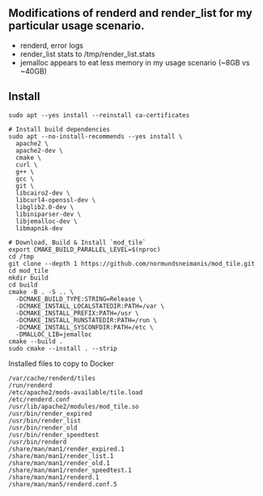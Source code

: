 ## Modifications of renderd and render_list for my particular usage scenario.

 * renderd, error logs
 * render_list stats to /tmp/render_list.stats
 * jemalloc appears to eat less memory in my usage scenario (~8GB vs ~40GB)


## Install

    sudo apt --yes install --reinstall ca-certificates

    # Install build dependencies
    sudo apt --no-install-recommends --yes install \
      apache2 \
      apache2-dev \
      cmake \
      curl \
      g++ \
      gcc \
      git \
      libcairo2-dev \
      libcurl4-openssl-dev \
      libglib2.0-dev \
      libiniparser-dev \
      libjemalloc-dev \
      libmapnik-dev

    # Download, Build & Install `mod_tile`
    export CMAKE_BUILD_PARALLEL_LEVEL=$(nproc)
    cd /tmp
    git clone --depth 1 https://github.com/normundsneimanis/mod_tile.git 
    cd mod_tile
    mkdir build
    cd build
    cmake -B . -S .. \
      -DCMAKE_BUILD_TYPE:STRING=Release \
      -DCMAKE_INSTALL_LOCALSTATEDIR:PATH=/var \
      -DCMAKE_INSTALL_PREFIX:PATH=/usr \
      -DCMAKE_INSTALL_RUNSTATEDIR:PATH=/run \
      -DCMAKE_INSTALL_SYSCONFDIR:PATH=/etc \
      -DMALLOC_LIB=jemalloc
    cmake --build .
    sudo cmake --install . --strip

Installed files to copy to Docker

    /var/cache/renderd/tiles
    /run/renderd
    /etc/apache2/mods-available/tile.load
    /etc/renderd.conf
    /usr/lib/apache2/modules/mod_tile.so
    /usr/bin/render_expired
    /usr/bin/render_list
    /usr/bin/render_old
    /usr/bin/render_speedtest
    /usr/bin/renderd
    /share/man/man1/render_expired.1
    /share/man/man1/render_list.1
    /share/man/man1/render_old.1
    /share/man/man1/render_speedtest.1
    /share/man/man1/renderd.1
    /share/man/man5/renderd.conf.5
